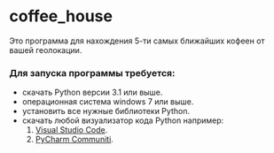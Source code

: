 # coffee_house
 Это программа для нахождения 5-ти самых ближайших кофеен от вашей геолокации.
 ### Для запуска программы требуется:
 * скачать Python версии 3.1 или выше.
 * операционная система windows 7 или выше.
 * установить все нужные библиотеки Python.
 * скачать любой визуализатор кода Python например:
	1. [Visual Studio Code](https://code.visualstudio.com/download).
	2. [PyCharm Communiti](https://www.jetbrains.com/ru-ru/pycharm/).
